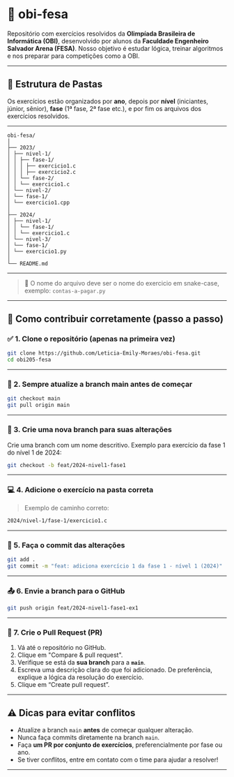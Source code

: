 # 🧠 obi-fesa

Repositório com exercícios resolvidos da **Olimpíada Brasileira de Informática (OBI)**, desenvolvido por alunos da **Faculdade Engenheiro Salvador Arena (FESA)**. Nosso objetivo é estudar lógica, treinar algoritmos e nos preparar para competições como a OBI.

---

## 📁 Estrutura de Pastas

Os exercícios estão organizados por **ano**, depois por **nível** (iniciantes, júnior, sênior), **fase** (1ª fase, 2ª fase etc.), e por fim os arquivos dos exercícios resolvidos.

---

```
obi-fesa/
│
├── 2023/
│ ├── nivel-1/
│ │ ├── fase-1/
│ │ │ ├── exercicio1.c
│ │ │ ├── exercicio2.c
│ │ └── fase-2/
│ │ └── exercicio1.c
│ └── nivel-2/
│ └── fase-1/
│ └── exercicio1.cpp
│
├── 2024/
│ ├── nivel-1/
│ │ └── fase-1/
│ │ └── exercicio1.c
│ └── nivel-3/
│ └── fase-1/
│ └── exercicio1.py
│
└── README.md
```

---

> 📌 O nome do arquivo deve ser o nome do exercicio em snake-case, exemplo: `contas-a-pagar.py`

---

## 🚀 Como contribuir corretamente (passo a passo)

### ✅ 1. Clone o repositório (apenas na primeira vez)

```bash
git clone https://github.com/Leticia-Emily-Moraes/obi-fesa.git
cd obi205-fesa
```

---

### 🔄 2. Sempre atualize a branch main antes de começar

```bash
git checkout main
git pull origin main
```

---

### 🌿 3. Crie uma nova branch para suas alterações

Crie uma branch com um nome descritivo. Exemplo para exercício da fase 1 do nível 1 de 2024:

```bash
git checkout -b feat/2024-nivel1-fase1
```

---

### 💻 4. Adicione o exercício na pasta correta
>Exemplo de caminho correto:

```bash
2024/nivel-1/fase-1/exercicio1.c
```

---

### 💾 5. Faça o commit das alterações

```bash
git add .
git commit -m "feat: adiciona exercício 1 da fase 1 - nível 1 (2024)"
```

---

### 📤 6. Envie a branch para o GitHub
```bash
git push origin feat/2024-nivel1-fase1-ex1
```

---

### 🔁 7. Crie o Pull Request (PR)
1. Vá até o repositório no GitHub.
2. Clique em "Compare & pull request".
3. Verifique se está da **sua branch** para a **`main`**.
4. Escreva uma descrição clara do que foi adicionado. De preferência, explique a lógica da resolução do exercício.
5. Clique em “Create pull request”.
---

## ⚠️ Dicas para evitar conflitos

- Atualize a branch `main` **antes** de começar qualquer alteração.
- Nunca faça commits diretamente na branch `main`.
- Faça **um PR por conjunto de exercícios**, preferencialmente por fase ou ano.
- Se tiver conflitos, entre em contato com o time para ajudar a resolver!

---
